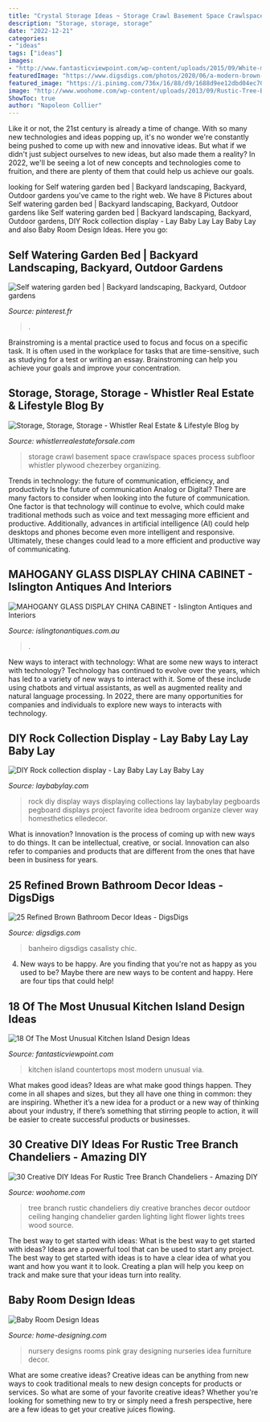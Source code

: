```yaml
---
title: "Crystal Storage Ideas ~ Storage Crawl Basement Space Crawlspace Spaces Process Subfloor Whistler Plywood Chezerbey Organizing"
description: "Storage, storage, storage"
date: "2022-12-21"
categories:
- "ideas"
tags: ["ideas"]
images:
- "http://www.fantasticviewpoint.com/wp-content/uploads/2015/09/White-modern-kitchen-countertops-634x634.jpg"
featuredImage: "https://www.digsdigs.com/photos/2020/06/a-modern-brown-bathroom-clad-with-wood-like-tiles-a-floating-vanitu-and-a-storage-unit-white-appliances.jpg"
featured_image: "https://i.pinimg.com/736x/16/88/d9/1688d9ee12dbd04ec70a919714a479c2.jpg"
image: "http://www.woohome.com/wp-content/uploads/2013/09/Rustic-Tree-Branch-Chandeliers-26.jpg"
ShowToc: true
author: "Napoleon Collier"
---
```



Like it or not, the 21st century is already a time of change. With so many new technologies and ideas popping up, it's no wonder we're constantly being pushed to come up with new and innovative ideas. But what if we didn't just subject ourselves to new ideas, but also made them a reality? In 2022, we'll be seeing a lot of new concepts and technologies come to fruition, and there are plenty of them that could help us achieve our goals.

	

		
looking for Self watering garden bed | Backyard landscaping, Backyard, Outdoor gardens you've came to the right web. We have 8 Pictures about Self watering garden bed | Backyard landscaping, Backyard, Outdoor gardens like Self watering garden bed | Backyard landscaping, Backyard, Outdoor gardens, DIY Rock collection display - Lay Baby Lay Lay Baby Lay and also Baby Room Design Ideas. Here you go:
		
    
## Self Watering Garden Bed | Backyard Landscaping, Backyard, Outdoor Gardens

<img loading=lazy src="https://i.pinimg.com/736x/16/88/d9/1688d9ee12dbd04ec70a919714a479c2.jpg" onerror="this.onerror=null;this.src='https://tse3.mm.bing.net/th?id=OIP.CBcoZbQCrCZvSKo7_HI8XwHaJ-&amp;pid=15.1';" alt="Self watering garden bed | Backyard landscaping, Backyard, Outdoor gardens">

_Source: pinterest.fr_

>. 

	

Brainstroming is a mental practice used to focus and focus on a specific task. It is often used in the workplace for tasks that are time-sensitive, such as studying for a test or writing an essay. Brainstroming can help you achieve your goals and improve your concentration.

    
## Storage, Storage, Storage - Whistler Real Estate &amp; Lifestyle Blog By

<img loading=lazy src="http://www.whistlerrealestateforsale.com/whistler-blog/wp-content/uploads/2013/10/Crawlspace.jpg" onerror="this.onerror=null;this.src='https://tse4.mm.bing.net/th?id=OIP.ErIlS9epGDji2cDm-OI3OwAAAA&amp;pid=15.1';" alt="Storage, Storage, Storage - Whistler Real Estate &amp; Lifestyle Blog by">

_Source: whistlerrealestateforsale.com_

>storage crawl basement space crawlspace spaces process subfloor whistler plywood chezerbey organizing. 

	

Trends in technology: the future of communication, efficiency, and productivity
Is the future of communication Analog or Digital? 
There are many factors to consider when looking into the future of communication. One factor is that technology will continue to evolve, which could make traditional methods such as voice and text messaging more efficient and productive. Additionally, advances in artificial intelligence (AI) could help desktops and phones become even more intelligent and responsive. Ultimately, these changes could lead to a more efficient and productive way of communicating.

    
## MAHOGANY GLASS DISPLAY CHINA CABINET - Islington Antiques And Interiors

<img loading=lazy src="https://www.islingtonantiques.com.au/wp-content/uploads/2020/03/F5035BB3-3FFF-4BCE-9666-70378E35E1C8.jpeg" onerror="this.onerror=null;this.src='https://tse4.mm.bing.net/th?id=OIP.bh4nzber7zYli4e7ZJTTKgHaJ4&amp;pid=15.1';" alt="MAHOGANY GLASS DISPLAY CHINA CABINET - Islington Antiques and Interiors">

_Source: islingtonantiques.com.au_

>. 

	

New ways to interact with technology: What are some new ways to interact with technology?
Technology has continued to evolve over the years, which has led to a variety of new ways to interact with it. Some of these include using chatbots and virtual assistants, as well as augmented reality and natural language processing. In 2022, there are many opportunities for companies and individuals to explore new ways to interacts with technology.

    
## DIY Rock Collection Display - Lay Baby Lay Lay Baby Lay

<img loading=lazy src="http://res.cloudinary.com/laybabylay/image/upload/q_40/v1411421395/DIY-Rock-Collection-19_gjq4c5.jpg" onerror="this.onerror=null;this.src='https://tse1.mm.bing.net/th?id=OIP.Zb6denYlfS790N0Txf3iNQHaLU&amp;pid=15.1';" alt="DIY Rock collection display - Lay Baby Lay Lay Baby Lay">

_Source: laybabylay.com_

>rock diy display ways displaying collections lay laybabylay pegboards pegboard displays project favorite idea bedroom organize clever way homesthetics elledecor. 

	

What is innovation?
Innovation is the process of coming up with new ways to do things. It can be intellectual, creative, or social. Innovation can also refer to companies and products that are different from the ones that have been in business for years.

    
## 25 Refined Brown Bathroom Decor Ideas - DigsDigs

<img loading=lazy src="https://www.digsdigs.com/photos/2020/06/a-modern-brown-bathroom-clad-with-wood-like-tiles-a-floating-vanitu-and-a-storage-unit-white-appliances.jpg" onerror="this.onerror=null;this.src='https://tse4.mm.bing.net/th?id=OIP.iP284z-CZNFHzRoPYrQcZwHaJ4&amp;pid=15.1';" alt="25 Refined Brown Bathroom Decor Ideas - DigsDigs">

_Source: digsdigs.com_

>banheiro digsdigs casalisty chic. 

	

4. New ways to be happy.
Are you finding that you're not as happy as you used to be? Maybe there are new ways to be content and happy. Here are four tips that could help!

    
## 18 Of The Most Unusual Kitchen Island Design Ideas

<img loading=lazy src="http://www.fantasticviewpoint.com/wp-content/uploads/2015/09/White-modern-kitchen-countertops-634x634.jpg" onerror="this.onerror=null;this.src='https://tse4.mm.bing.net/th?id=OIP.dFOjcN31n5udG2MaKeIuYgHaHa&amp;pid=15.1';" alt="18 Of The Most Unusual Kitchen Island Design Ideas">

_Source: fantasticviewpoint.com_

>kitchen island countertops most modern unusual via. 

	

What makes good ideas?
Ideas are what make good things happen. They come in all shapes and sizes, but they all have one thing in common: they are inspiring. Whether it’s a new idea for a product or a new way of thinking about your industry, if there’s something that stirring people to action, it will be easier to create successful products or businesses.

    
## 30 Creative DIY Ideas For Rustic Tree Branch Chandeliers - Amazing DIY

<img loading=lazy src="http://www.woohome.com/wp-content/uploads/2013/09/Rustic-Tree-Branch-Chandeliers-26.jpg" onerror="this.onerror=null;this.src='https://tse2.mm.bing.net/th?id=OIP.LbcT8D0Knmyjx6aFULZyiAHaJ4&amp;pid=15.1';" alt="30 Creative DIY Ideas For Rustic Tree Branch Chandeliers - Amazing DIY">

_Source: woohome.com_

>tree branch rustic chandeliers diy creative branches decor outdoor ceiling hanging chandelier garden lighting light flower lights trees wood source. 

	

The best way to get started with ideas: What is the best way to get started with ideas?
Ideas are a powerful tool that can be used to start any project. The best way to get started with ideas is to have a clear idea of what you want and how you want it to look. Creating a plan will help you keep on track and make sure that your ideas turn into reality.

    
## Baby Room Design Ideas

<img loading=lazy src="http://cdn.home-designing.com/wp-content/uploads/2012/06/Gray-pink-baby-girls-room.jpeg" onerror="this.onerror=null;this.src='https://tse4.mm.bing.net/th?id=OIP.57b5yD54Qt1vtYzY3ZEjVgHaEk&amp;pid=15.1';" alt="Baby Room Design Ideas">

_Source: home-designing.com_

>nursery designs rooms pink gray designing nurseries idea furniture decor. 

	

What are some creative ideas?
Creative ideas can be anything from new ways to cook traditional meals to new design concepts for products or services. So what are some of your favorite creative ideas? Whether you're looking for something new to try or simply need a fresh perspective, here are a few ideas to get your creative juices flowing.


